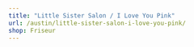 ```yaml
---
title: "Little Sister Salon / I Love You Pink"
url: /austin/little-sister-salon-i-love-you-pink/
shop: Friseur
---
```

